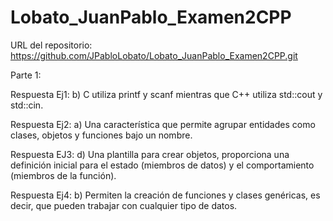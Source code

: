 # Lobato_JuanPablo_Examen2CPP

URL del repositorio: https://github.com/JPabloLobato/Lobato_JuanPablo_Examen2CPP.git

Parte 1:

Respuesta Ej1: b) C utiliza printf y scanf mientras que C++ utiliza std::cout y std::cin.

Respuesta Ej2: a) Una característica que permite agrupar entidades como clases, objetos y funciones bajo un nombre.

Respuesta EJ3: d) Una plantilla para crear objetos, proporciona una definición inicial para el estado (miembros de datos) y el comportamiento (miembros de la función).

Respuesta Ej4: b) Permiten la creación de funciones y clases genéricas, es decir, que pueden trabajar con cualquier tipo de datos.

